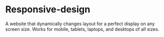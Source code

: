 # Responsive-design
A website that dynamically changes layout for a perfect display on any screen size. Works for mobile, tablets, laptops, and desktops of all sizes.
